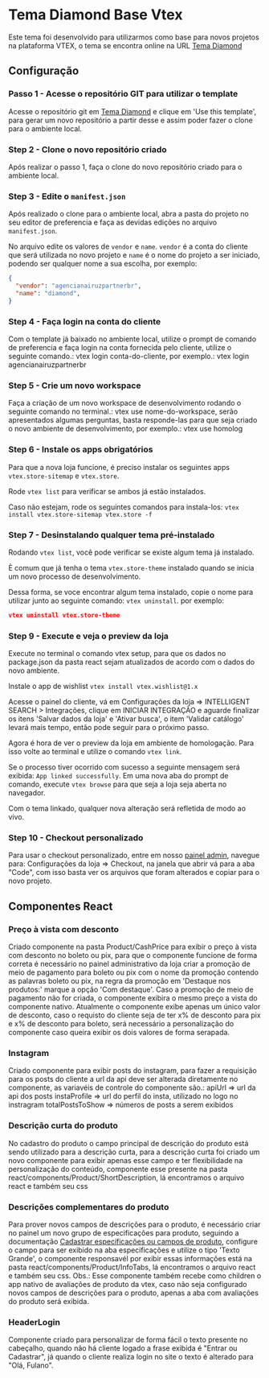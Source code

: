 # Tema Diamond Base Vtex

Este tema foi desenvolvido para utilizarmos como base para novos projetos na plataforma VTEX,
o tema se encontra online na URL [Tema Diamond](https://diamond--agencianairuzpartnerbr.myvtex.com/)

## Configuração

### Passo 1 - Acesse o repositório GIT para utilizar o template

Acesse o repositório git em [Tema Diamond](https://github.com/devnairuz/diamond) e clique em 'Use this template', para gerar um novo repositório a partir desse e assim poder fazer o clone para o ambiente local. 

### Step 2 - Clone o novo repositório criado

Após realizar o passo 1, faça o clone do novo repositório criado para o ambiente local.

### Step 3 - Edite o `manifest.json`

Após realizado o clone para o ambiente local, abra a pasta do projeto no seu editor de preferencia e faça as devidas edições no arquivo `manifest.json`. 

No arquivo edite os valores de `vendor` e `name`. `vendor` é a conta do cliente que será utilizada no novo projeto e `name` é o nome do projeto a ser iniciado, podendo ser qualquer nome a sua escolha, por exemplo:

```json
{
  "vendor": "agencianairuzpartnerbr",
  "name": "diamond",
}
```

### Step 4 - Faça login na conta do cliente

Com o template já baixado no ambiente local, utilize o prompt de comando de preferencia e faça login na conta fornecida pelo cliente, utilize o seguinte comando.: vtex login conta-do-cliente, por exemplo.: vtex login agencianairuzpartnerbr

### Step 5 - Crie um novo workspace

Faça a criação de um novo workspace de desenvolvimento rodando o seguinte comando no terminal.: vtex use nome-do-workspace, serão apresentados algumas perguntas, basta responde-las para que seja criado o novo ambiente de desenvolvimento, por exemplo.: vtex use homolog

### Step 6 - Instale os apps obrigatórios

Para que a nova loja funcione, é preciso instalar os seguintes apps `vtex.store-sitemap` e `vtex.store`.

Rode  `vtex list`  para verificar se ambos já estão instalados. 

Caso não estejam, rode os seguintes comandos para instala-los: `vtex install vtex.store-sitemap vtex.store -f`

### Step 7 - Desinstalando qualquer tema pré-instalado

Rodando `vtex list`,  você pode verificar se existe algum tema já instalado.

È comum que já tenha o tema `vtex.store-theme`  instalado quando se inicia um novo processo de desenvolvimento. 

Dessa forma, se voce encontrar algum tema instalado, copie o nome para utilizar junto ao seguinte comando: `vtex uninstall`. por exemplo:

```json
vtex uninstall vtex.store-theme
```

### Step 9 - Execute e veja o preview da loja

Execute no terminal o comando vtex setup, para que os dados no package.json da pasta react sejam atualizados de acordo com o dados do novo ambiente.

Instale o app de wishlist `vtex install vtex.wishlist@1.x`

Acesse o painel do cliente, vá em Configurações da loja => INTELLIGENT SEARCH > Integrações, clique em INICIAR INTEGRAÇÃO e aguarde finalizar os itens 'Salvar dados da loja' e 'Ativar busca', o item 'Validar catálogo' levará mais tempo, então pode seguir para o próximo passo.

Agora é hora de ver o preview da loja em ambiente de homologação. Para isso volte ao terminal e utilize o comando `vtex link`. 

Se o processo tiver ocorrido com sucesso a seguinte mensagem será exibida: `App linked successfully`. Em uma nova aba do prompt de comando, execute `vtex browse` para que seja a loja seja aberta no navegador.

Com o tema linkado, qualquer nova alteração será refletida de modo ao vivo.

### Step 10 - Checkout personalizado

Para usar o checkout personalizado, entre em nosso [painel admin](https://agencianairuzpartnerbr.myvtex.com/admin/), navegue para: Configurações da loja => Checkout, na janela que abrir vá para a aba "Code", com isso basta ver os arquivos que foram alterados e copiar para o novo projeto.


## Componentes React

### Preço à vista com desconto
Criado componente na pasta Product/CashPrice para exibir o preço à vista com desconto no boleto ou pix, para que o componente funcione de forma correta é necessário no painel administrativo da loja criar a promoção de meio de pagamento para boleto ou pix com o nome da promoção contendo as palavras boleto ou pix, na regra da promoção em 'Destaque nos produtos:' marque a opção 'Com destaque'. Caso a promoção de meio de pagamento não for criada, o componente exibira o mesmo preço a vista do componente nativo.
Atualmente o componente exibe apenas um único valor de desconto, caso o requisto do cliente seja de ter x% de desconto para pix e x% de desconto para boleto, será necessário a personalização do componente caso queira exibir os dois valores de forma serapada.

### Instagram
Criado componente para exibir posts do instagram, para fazer a requisição para os posts do cliente a url da api deve ser alterada diretamente no componente, as variavéis de controle do componente são.:
apiUrl => url da api dos posts
instaProfile => url do perfil do insta, utilizado no logo no instragram
totalPostsToShow => números de posts a serem exibidos


### Descrição curta do produto
No cadastro do produto o campo principal de descrição do produto está sendo utilizado para a descrição curta, para a descrição curta foi criado um novo componente para exibir apenas esse campo e ter flexibilidade na personalização do conteúdo, componente esse presente na pasta react/components/Product/ShortDescription, lá encontramos o arquivo react e também seu css

### Descrições complementares do produto
Para prover novos campos de descrições para o produto, é necessário criar no painel um novo grupo de especificações para produto, seguindo a documentação [Cadastrar especificações ou campos de produto](https://help.vtex.com/pt/tutorial/cadastrar-especificacoes-ou-campos-de-produto--tutorials_106), configure o campo para ser exibido na aba especificações e utilize o tipo 'Texto Grande', o componente responsavél por exibir essas informações está na pasta react/components/Product/InfoTabs, lá encontramos o arquivo react e também seu css.
Obs.: Esse componente também recebe como children o app nativo de avaliações de produto da vtex, caso não seja configurado novos campos de descrições para o produto, apenas a aba com avaliações do produto será exibida.

### HeaderLogin
Componente criado para personalizar de forma fácil o texto presente no cabeçalho, quando não há cliente logado a frase exibida é "Entrar ou Cadastrar", já quando o cliente realiza login no site o texto é alterado para "Olá, Fulano".
